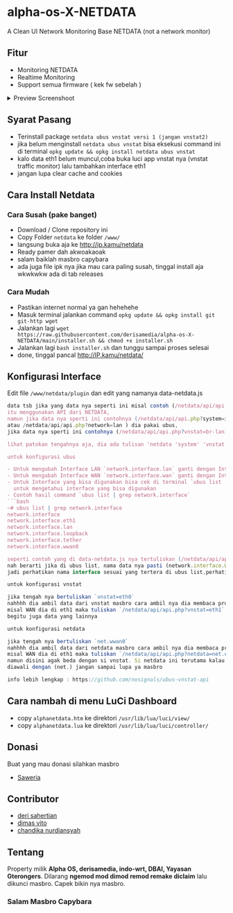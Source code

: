 
# alpha-os-X-NETDATA 
A Clean UI Network Monitoring Base NETDATA (not a network monitor)
## Fitur

- Monitoring NETDATA
- Realtime Monitoring 
- Support semua firmware ( kek fw sebelah )


<details><summary>Preview Screenshoot</summary>
<p>
  
![image](https://raw.githubusercontent.com/derisamedia/alpha-os-X-NETDATA/main/preview.png)
  
![image](https://raw.githubusercontent.com/derisamedia/alpha-os-X-NETDATA/main/preview2.png)

![image](https://raw.githubusercontent.com/derisamedia/alpha-os-X-NETDATA/main/preview3.png)

![image](https://raw.githubusercontent.com/derisamedia/alpha-os-X-NETDATA/main/preview4.png)

![image](https://raw.githubusercontent.com/derisamedia/alpha-os-X-NETDATA/main/preview5.png)

![image](https://raw.githubusercontent.com/derisamedia/alpha-os-X-NETDATA/main/preview6.png)
  
</p>
</details>

## Syarat Pasang

- Terinstall package `netdata ubus vnstat versi 1 (jangan vnstat2)`
- jika belum menginstall `netdata ubus vnstat` bisa eksekusi command ini di terminal `opkg update && opkg install netdata ubus vnstat`
- kalo data eth1 belum muncul,coba buka luci app vnstat nya (vnstat traffic monitor) lalu tambahkan interface eth1
- jangan lupa clear cache and cookies

## Cara Install Netdata
### Cara Susah (pake banget)

- Download / Clone repository ini
- Copy Folder `netdata` ke folder `/www/`
- langsung buka aja ke http://ip.kamu/netdata 
- Ready pamer dah akwoakaoak
- salam baiklah masbro capybara
- ada juga file ipk nya jika mau cara paling susah, tinggal install aja wkwkwkw ada di tab releases

### Cara Mudah

- Pastikan internet normal ya gan hehehehe
- Masuk terminal jalankan command `opkg update && opkg install git git-http wget`
- Jalankan lagi `wget https://raw.githubusercontent.com/derisamedia/alpha-os-X-NETDATA/main/installer.sh && chmod +x installer.sh`
- Jalankan lagi `bash installer.sh` dan tunggu sampai proses selesai
- done, tinggal pancal http://IP.kamu/netdata/

## Konfigurasi Interface

Edit file `/www/netdata/plugin` dan edit yang namanya data-netdata.js
```data-netdata.js
data tsb jika yang data nya seperti ini misal contoh (/netdata/api/api.php?netdata=system.cpu)
itu menggunakan API dari NETDATA,
namun jika data nya sperti ini contohnya (/netdata/api/api.php?system=info 
atau /netdata/api/api.php?network=lan ) dia pakai ubus,
jika data nya sperti ini contohnya (/netdata/api/api.php?vnstat=br-lan) dia pakai vnstat

lihat patokan tengahnya aja, dia ada tulisan 'netdata 'system' 'vnstat' dan 'network' sebelum (=)

untuk konfigurasi ubus

- Untuk mengubah Interface LAN `network.interface.lan` ganti dengan Interface yang ada di `ubus list`
- Untuk mengubah Interface WAN `network.interface.wan` ganti dengan Interface yang ada di `ubus list`
- Untuk Interface yang bisa digunakan bisa cek di terminal `ubus list | grep network.interface` 
  untuk mengetahui interface yang bisa digunakan
- Contoh hasil command `ubus list | grep network.interface`
```bash
~# ubus list | grep network.interface
network.interface
network.interface.eth1
network.interface.lan
network.interface.loopback
network.interface.tether
network.interface.wwan0

seperti contoh yang di data-netdata.js nya tertuliskan (/netdata/api/api.php?network=WAN1)
nah berarti jika di ubus list, nama data nya pasti (network.interface.WAN1) 
jadi perhatikan nama interface sesuai yang tertera di ubus list,perhatikan besar kecilnya

untuk konfigurasi vnstat

jika tengah nya bertuliskan `vnstat=eth0` 
nahhhh dia ambil data dari vnstat masbro cara ambil nya dia membaca protokol interface masbro,  
misal WAN dia di eth1 maka tuliskan `/netdata/api/api.php?vnstat=eth1` 
begitu juga data yang lainnya

untuk konfigurasi netdata

jika tengah nya bertuliskan `net.wwan0` 
nahhhh dia ambil data dari netdata masbro cara ambil nya dia membaca protokol interface masbro,  
misal WAN dia di eth1 maka tuliskan `/netdata/api/api.php?netdata=net.eth1` 
namun disini agak beda dengan si vnstat. Si netdata ini terutama kalau mau ambil data interface harus
diawali dengan (net.) jangan sampai lupa ya masbro

info lebih lengkap : https://github.com/nosignals/ubus-vnstat-api
```


## Cara nambah di menu LuCi Dashboard 

- copy `alphanetdata.htm` ke direktori `/usr/lib/lua/luci/view/`
- copy `alphanetdata.lua` ke direktori `/usr/lib/lua/luci/controller/`


## Donasi

Buat yang mau donasi silahkan masbro
- [ Saweria ](https://saweria.co/derisamedia)

## Contributor
- [deri sahertian](https://github.com/derisamedia)
- [dimas vito](https://github.com/nosignals)
- [chandika nurdiansyah](https://github.com/chandika7d)
## Tentang


Property milik **Alpha OS, derisamedia, indo-wrt, DBAI, Yayasan Gterongers**. Dilarang **ngemod mod dimod remod remake diclaim** lalu dikunci masbro. Capek bikin nya masbro.

### Salam Masbro Capybara
